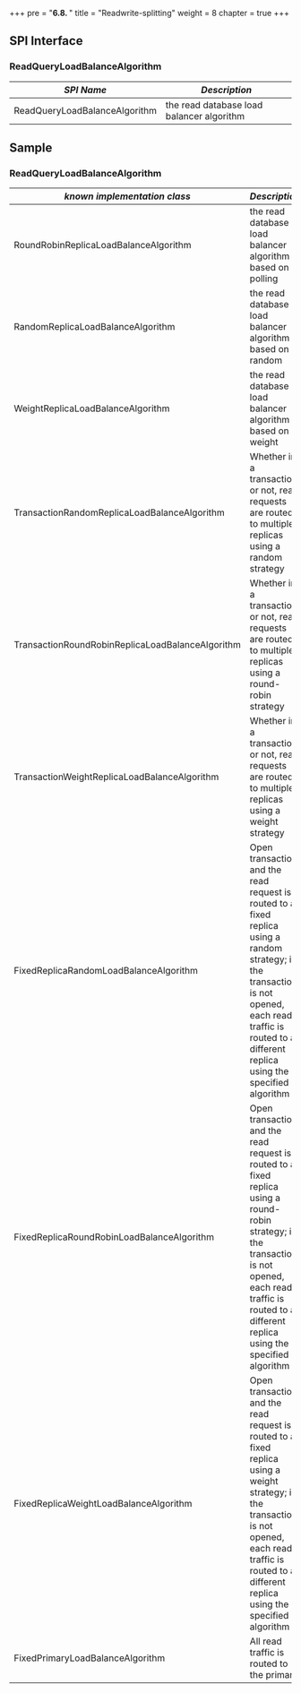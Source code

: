 +++
pre = "<b>6.8. </b>"
title = "Readwrite-splitting"
weight = 8
chapter = true
+++

## SPI Interface

### ReadQueryLoadBalanceAlgorithm

| *SPI Name*                                 | *Description*              |
| ----------------------------------------- | ----------------------- |
| ReadQueryLoadBalanceAlgorithm             | the read database load balancer algorithm           |

## Sample

### ReadQueryLoadBalanceAlgorithm

| *known implementation class*              | *Description*               |
| ----------------------------------------- | ----------------------- |
| RoundRobinReplicaLoadBalanceAlgorithm     | the read database load balancer algorithm based on polling |
| RandomReplicaLoadBalanceAlgorithm         | the read database load balancer algorithm based on random |
| WeightReplicaLoadBalanceAlgorithm         | the read database load balancer algorithm based on weight |
| TransactionRandomReplicaLoadBalanceAlgorithm     | Whether in a transaction or not, read requests are routed to multiple replicas using a random strategy |
| TransactionRoundRobinReplicaLoadBalanceAlgorithm | Whether in a transaction or not, read requests are routed to multiple replicas using a round-robin strategy |
| TransactionWeightReplicaLoadBalanceAlgorithm     | Whether in a transaction or not, read requests are routed to multiple replicas using a weight strategy |
| FixedReplicaRandomLoadBalanceAlgorithm           | Open transaction, and the read request is routed to a fixed replica using a random strategy; if the transaction is not opened, each read traffic is routed to a different replica using the specified algorithm |
| FixedReplicaRoundRobinLoadBalanceAlgorithm       | Open transaction, and the read request is routed to a fixed replica using a round-robin strategy; if the transaction is not opened, each read traffic is routed to a different replica using the specified algorithm |
| FixedReplicaWeightLoadBalanceAlgorithm           | Open transaction, and the read request is routed to a fixed replica using a weight strategy; if the transaction is not opened, each read traffic is routed to a different replica using the specified algorithm |
| FixedPrimaryLoadBalanceAlgorithm                 | All read traffic is routed to the primary |
